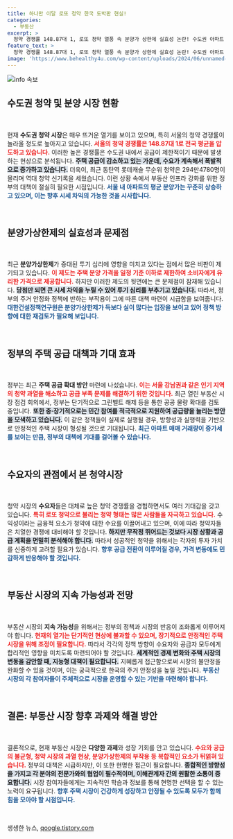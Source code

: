 ```yaml
---
title: 하나만 이달 로또 청약 한국 도박판 현실!
categories:
  - 부동산
excerpt: >
  청약 경쟁률 148.87대 1, 로또 청약 열풍 속 분양가 상한제 실효성 논란! 수도권 아파트 청약이 뜨거운 가운데, 높은 경쟁률과 soaring 분양가로 인한 부작용이 제기되고 있다.
feature_text: >
  청약 경쟁률 148.87대 1, 로또 청약 열풍 속 분양가 상한제 실효성 논란! 수도권 아파트 청약이 뜨거운 가운데, 높은 경쟁률과 soaring 분양가로 인한 부작용이 제기되고 있다.
image: 'https://www.behealthy4u.com/wp-content/uploads/2024/06/unnamed-file.png'
---
```


<p><img src="https://www.behealthy4u.com/wp-content/uploads/2024/06/unnamed-file.png" alt="info 속보" /></p>

<h2 data-ke-size="size26">수도권 청약 및 분양 시장 현황</h2>

<p data-ke-size="size16">&nbsp;</p>

<p>현재 <b>수도권 청약 시장</b>은 매우 뜨거운 열기를 보이고 있으며, 특히 서울의 청약 경쟁률이 놀라울 정도로 높아지고 있습니다. <b><span style="color: #ee2323;">서울의 청약 경쟁률은 148.87대 1로 전국 평균을 압도하고 있습니다.</span></b> 이러한 높은 경쟁률은 수도권 내에서 공급이 제한적이기 때문에 발생하는 현상으로 분석됩니다. <b><span style="background-color: #21538527;">주택 공급이 감소하고 있는 가운데, 수요가 계속해서 폭발적으로 증가하고 있습니다.</span></b> 더욱이, 최근 동탄역 롯데캐슬 무순위 청약은 294만4780명이 몰리며 역대 청약 신기록을 세웠습니다. 이런 상황 속에서 부동산 인프라 강화를 위한 정부의 대책이 절실히 필요한 시점입니다. <b><span style="color: #1a5490;">서울 내 아파트의 평균 분양가는 꾸준히 상승하고 있으며, 이는 향후 시세 차익의 가능한 것을 시사합니다.</span></b></p>

<p data-ke-size="size16">&nbsp;</p>

<h2 data-ke-size="size26">분양가상한제의 실효성과 문제점</h2>

<p data-ke-size="size16">&nbsp;</p>

<p>최근 <b>분양가상한제</b>가 증대된 투기 심리에 영향을 미치고 있다는 점에서 많은 비판이 제기되고 있습니다. <b><span style="color: #ee2323;">이 제도는 주택 분양 가격을 일정 기준 이하로 제한하여 소비자에게 유리한 가격으로 제공합니다.</span></b> 하지만 이러한 제도의 뒷면에는 큰 문제점이 잠재해 있습니다. <b><span style="background-color: #21538527;">당첨만 되면 큰 시세 차익을 누릴 수 있어 투기 심리를 부추기고 있습니다.</span></b> 따라서, 정부의 주거 안정화 정책에 반하는 부작용이 그에 따른 대책 마련이 시급함을 보여줍니다. <b><span style="color: #1a5490;">대한건설정책연구원은 분양가상한제가 득보다 실이 많다는 입장을 보이고 있어 정책 방향에 대한 재검토가 필요해 보입니다.</span></b></p>

<p data-ke-size="size16">&nbsp;</p>

<h2 data-ke-size="size26">정부의 주택 공급 대책과 기대 효과</h2>

<p data-ke-size="size16">&nbsp;</p>

<p>정부는 최근 <b>주택 공급 확대 방안</b> 마련에 나섰습니다. <b><span style="color: #ee2323;">이는 서울 강남권과 같은 인기 지역의 청약 과열을 해소하고 공급 부족 문제를 해결하기 위한 것입니다.</span></b> 최근 열린 부동산 시장 점검 회의에서, 정부는 단기적으로 그린벨트 해제 등을 통한 공공 물량 확대를 검토 중입니다. <b><span style="background-color: #21538527;">또한 중·장기적으로는 민간 참여를 적극적으로 지원하여 공급량을 늘리는 방안을 모색하고 있습니다.</span></b> 이 같은 정책들이 실제로 실행될 경우, 방향성과 실행력을 기반으로 안정적인 주택 시장이 형성될 것으로 기대됩니다. <b><span style="color: #1a5490;">최근 아파트 매매 거래량이 증가세를 보이는 만큼, 정부의 대책에 기대를 걸어볼 수 있습니다.</span></b></p>

<p data-ke-size="size16">&nbsp;</p>

<h2 data-ke-size="size26">수요자의 관점에서 본 청약시장</h2>

<p data-ke-size="size16">&nbsp;</p>

<p>청약 시장의 <b>수요자</b>들은 대체로 높은 청약 경쟁률을 경험하면서도 여러 기대감을 갖고 있습니다. <b><span style="color: #ee2323;">특히 로또 청약으로 불리는 청약 형태는 많은 사람들을 자극하고 있습니다.</span></b> 수익성이라는 금융적 요소가 청약에 대한 수요를 이끌어내고 있으며, 이에 따라 청약자들은 치열한 경쟁에 대비해야 할 것입니다. <b><span style="background-color: #21538527;">하지만 무작정 뛰어드는 것보다 시장 상황과 공급 계획을 면밀히 분석해야 합니다.</span></b> 따라서 성공적인 청약을 위해서는 각자의 투자 가치를 신중하게 고려할 필요가 있습니다. <b><span style="color: #1a5490;">향후 공급 전환이 이루어질 경우, 가격 변동에도 민감하게 반응해야 할 것입니다.</span></b></p>

<p data-ke-size="size16">&nbsp;</p>

<h2 data-ke-size="size26">부동산 시장의 지속 가능성과 전망</h2>

<p data-ke-size="size16">&nbsp;</p>

<p>부동산 시장의 <b>지속 가능성</b>을 위해서는 정부의 정책과 시장의 반응이 조화롭게 이루어져야 합니다. <b><span style="color: #ee2323;">현재의 열기는 단기적인 현상에 불과할 수 있으며, 장기적으로 안정적인 주택 시장을 위해 조정이 필요합니다.</span></b> 따라서 각각의 정책 방향이 수요자와 공급자 모두에게 합리적인 영향을 미치도록 마련되어야 할 것입니다. <b><span style="background-color: #21538527;">세계적인 경제 변화와 주택 시장의 변동을 감안할 때, 지능형 대책이 필요합니다.</span></b> 지혜롭게 접근함으로써 시장의 불안정을 완화할 수 있을 것이며, 이는 궁극적으로 한국의 주거 안정성을 높일 것입니다. <b><span style="color: #1a5490;">부동산 시장의 각 참여자들이 주체적으로 시장을 운영할 수 있는 기반을 마련해야 합니다.</span></b></p>

<p data-ke-size="size16">&nbsp;</p>

<h2 data-ke-size="size26">결론: 부동산 시장 향후 과제와 해결 방안</h2>

<p data-ke-size="size16">&nbsp;</p>

<p>결론적으로, 현재 부동산 시장은 <b>다양한 과제</b>와 성장 기회를 안고 있습니다. <b><span style="color: #ee2323;">수요와 공급의 불균형, 청약 시장의 과열 현상, 분양가상한제의 부작용 등 복합적인 요소가 뒤얽혀 있습니다.</span></b> 정부의 대책은 시급하지만, 이 또한 현명한 접근이 필요합니다. <b><span style="background-color: #21538527;">종합적인 방향성을 가지고 각 분야의 전문가와의 협업이 필수적이며, 이해관계자 간의 원활한 소통이 중요합니다.</span></b> 시장 참여자들에게는 지속적인 학습과 정보를 통해 현명한 선택을 할 수 있는 노력이 요구됩니다. <b><span style="color: #1a5490;">향후 주택 시장이 건강하게 성장하고 안정될 수 있도록 모두가 함께 힘을 모아야 할 시점입니다.</span></b></p>

<p data-ke-size="size16">&nbsp;</p>
생생한 뉴스, <a href="https://qoogle.tistory.com" rel="dofollow">qoogle.tistory.com</a>


